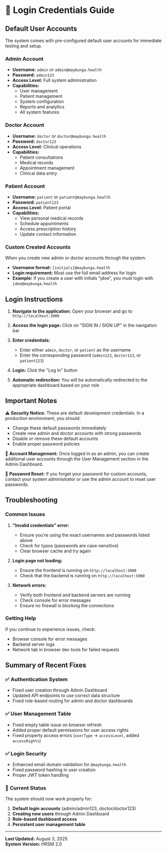 # 🔐 Login Credentials Guide

## Default User Accounts

The system comes with pre-configured default user accounts for immediate testing and setup.

### Admin Account
- **Username:** `admin` or `admin@maybunga.health`
- **Password:** `admin123`
- **Access Level:** Full system administration
- **Capabilities:**
  - User management
  - Patient management
  - System configuration
  - Reports and analytics
  - All system features

### Doctor Account
- **Username:** `doctor` or `doctor@maybunga.health`
- **Password:** `doctor123`
- **Access Level:** Clinical operations
- **Capabilities:**
  - Patient consultations
  - Medical records
  - Appointment management
  - Clinical data entry

### Patient Account
- **Username:** `patient` or `patient@maybunga.health`
- **Password:** `patient123`
- **Access Level:** Patient portal
- **Capabilities:**
  - View personal medical records
  - Schedule appointments
  - Access prescription history
  - Update contact information

### Custom Created Accounts
When you create new admin or doctor accounts through the system:
- **Username format:** `[initials]@maybunga.health`
- **Login requirement:** Must use the full email address for login
- **Example:** If you create a user with initials "jdoe", you must login with `jdoe@maybunga.health`

## Login Instructions

1. **Navigate to the application:** Open your browser and go to `http://localhost:3000`

2. **Access the login page:** Click on "SIGN IN / SIGN UP" in the navigation bar

3. **Enter credentials:** 
   - Enter either `admin`, `doctor`, or `patient` as the username
   - Enter the corresponding password (`admin123`, `doctor123`, or `patient123`)

4. **Login:** Click the "Log In" button

5. **Automatic redirection:** You will be automatically redirected to the appropriate dashboard based on your role

## Important Notes

⚠️ **Security Notice:** These are default development credentials. In a production environment, you should:
- Change these default passwords immediately
- Create new admin and doctor accounts with strong passwords
- Disable or remove these default accounts
- Enable proper password policies

📝 **Account Management:** Once logged in as an admin, you can create additional user accounts through the User Management section in the Admin Dashboard.

🔄 **Password Reset:** If you forget your password for custom accounts, contact your system administrator or use the admin account to reset user passwords.

## Troubleshooting

### Common Issues

1. **"Invalid credentials" error:** 
   - Ensure you're using the exact usernames and passwords listed above
   - Check for typos (passwords are case-sensitive)
   - Clear browser cache and try again

2. **Login page not loading:**
   - Ensure the frontend is running on `http://localhost:3000`
   - Check that the backend is running on `http://localhost:5000`

3. **Network errors:**
   - Verify both frontend and backend servers are running
   - Check console for error messages
   - Ensure no firewall is blocking the connections

### Getting Help

If you continue to experience issues, check:
- Browser console for error messages
- Backend server logs
- Network tab in browser dev tools for failed requests

## Summary of Recent Fixes

### ✅ **Authentication System**
- Fixed user creation through Admin Dashboard
- Updated API endpoints to use correct data structure
- Fixed role-based routing for admin and doctor dashboards

### ✅ **User Management Table**
- Fixed empty table issue on browser refresh
- Added proper default permissions for user access rights
- Fixed property access errors (`userType` → `accessLevel`, added `accessRights`)

### ✅ **Login Security**
- Enhanced email domain validation for `@maybunga.health`
- Fixed password hashing in user creation
- Proper JWT token handling

### 🧪 **Current Status**
The system should now work properly for:
1. **Default login accounts** (admin/admin123, doctor/doctor123)
2. **Creating new users** through Admin Dashboard
3. **Role-based dashboard access**
4. **Persistent user management table**

---

**Last Updated:** August 3, 2025  
**System Version:** HRSM 2.0
